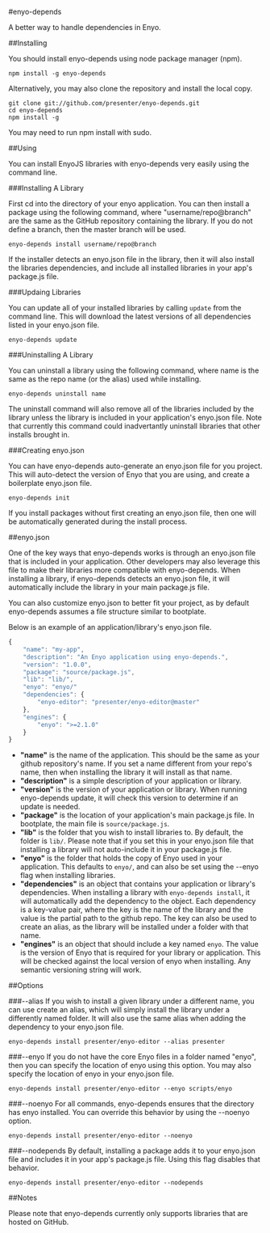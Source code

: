 #enyo-depends

A better way to handle dependencies in Enyo.

##Installing

You should install enyo-depends using node package manager (npm).

	npm install -g enyo-depends

Alternatively, you may also clone the repository and install the local copy.

	git clone git://github.com/presenter/enyo-depends.git
	cd enyo-depends
	npm install -g

You may need to run npm install with sudo.

##Using

You can install EnyoJS libraries with enyo-depends very easily using the command line.

###Installing A Library

First cd into the directory of your enyo application. You can then install a package using the following command, where "username/repo@branch" are the same as the GitHub repository containing the library. If you do not define a branch, then the master branch will be used.

	enyo-depends install username/repo@branch

If the installer detects an enyo.json file in the library, then it will also install the libraries dependencies, and include all installed libraries in your app's package.js file.

###Updaing Libraries

You can update all of your installed libraries by calling `update` from the command line. This will download the latest versions of all dependencies listed in your enyo.json file.

	enyo-depends update

###Uninstalling A Library

You can uninstall a library using the following command, where name is the same as the repo name (or the alias) used while installing.

	enyo-depends uninstall name

The uninstall command will also remove all of the libraries included by the library unless the library is included in your application's enyo.json file. Note that currently this command could inadvertantly uninstall libraries that other installs brought in.

###Creating enyo.json

You can have enyo-depends auto-generate an enyo.json file for you project. This will auto-detect the version of Enyo that you are using, and create a boilerplate enyo.json file.

	enyo-depends init

If you install packages without first creating an enyo.json file, then one will be automatically generated during the install process.

##enyo.json

One of the key ways that enyo-depends works is through an enyo.json file that is included in your application. Other developers may also leverage this file to make their libraries more compatible with enyo-depends. When installing a library, if enyo-depends detects an enyo.json file, it will automatically include the library in your main package.js file.

You can also customize enyo.json to better fit your project, as by default enyo-depends assumes a file structure similar to bootplate.

Below is an example of an application/library's enyo.json file.

``` js
{
	"name": "my-app",
	"description": "An Enyo application using enyo-depends.",
	"version": "1.0.0",
	"package": "source/package.js",
	"lib": "lib/",
	"enyo": "enyo/"
	"dependencies": {
		"enyo-editor": "presenter/enyo-editor@master"
	},
	"engines": {
		"enyo": ">=2.1.0"
	}
}
```

- __"name"__ is the name of the application. This should be the same as your github repository's name. If you set a name different from your repo's name, then when installing the library it will install as that name.
- __"description"__ is a simple description of your application or library.
- __"version"__ is the version of your application or library. When running enyo-depends update, it will check this version to determine if an update is needed.
- __"package"__ is the location of your application's main package.js file. In bootplate, the main file is `source/package.js`. 
- __"lib"__ is the folder that you wish to install libraries to. By default, the folder is `lib/`. Please note that if you set this in your enyo.json file that installing a library will not auto-include it in your package.js file.
- __"enyo"__ is the folder that holds the copy of Enyo used in your application. This defaults to `enyo/`, and can also be set using the --enyo flag when installing libraries.
- __"dependencies"__ is an object that contains your application or library's dependencies. When installing a library with `enyo-depends install`, it will automatically add the dependency to the object. Each dependency is a key-value pair, where the key is the name of the library and the value is the partial path to the github repo. The key can also be used to create an alias, as the library will be installed under a folder with that name.
- __"engines"__ is an object that should include a key named `enyo`. The value is the version of Enyo that is required for your library or application. This will be checked against the local version of enyo when installing. Any semantic versioning string will work.

##Options

###--alias
If you wish to install a given library under a different name, you can use create an alias, which will simply install the library under a differently named folder. It will also use the same alias when adding the dependency to your enyo.json file.

	enyo-depends install presenter/enyo-editor --alias presenter

###--enyo
If you do not have the core Enyo files in a folder named "enyo", then you can specify the location of enyo using this option. You may also specify the location of enyo in your enyo.json file.

	enyo-depends install presenter/enyo-editor --enyo scripts/enyo

###--noenyo
For all commands, enyo-depends ensures that the directory has enyo installed. You can override this behavior by using the --noenyo option.

	enyo-depends install presenter/enyo-editor --noenyo

###--nodepends
By default, installing a package adds it to your enyo.json file and includes it in your app's package.js file. Using this flag disables that behavior.

	enyo-depends install presenter/enyo-editor --nodepends

##Notes

Please note that enyo-depends currently only supports libraries that are hosted on GitHub.